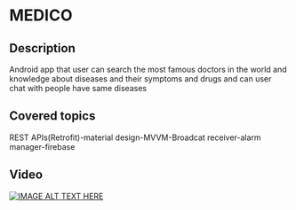 # MEDICO
## Description
Android app that user can search the most famous doctors in the world and knowledge about diseases and their symptoms and drugs and can user chat with people have same diseases 
## Covered topics
REST APIs(Retrofit)-material design-MVVM-Broadcat receiver-alarm manager-firebase
## Video
[![IMAGE ALT TEXT HERE](https://img.youtube.com/vi/wJYeZMy9A7I/0.jpg)](https://www.youtube.com/watch?v=wJYeZMy9A7I)

